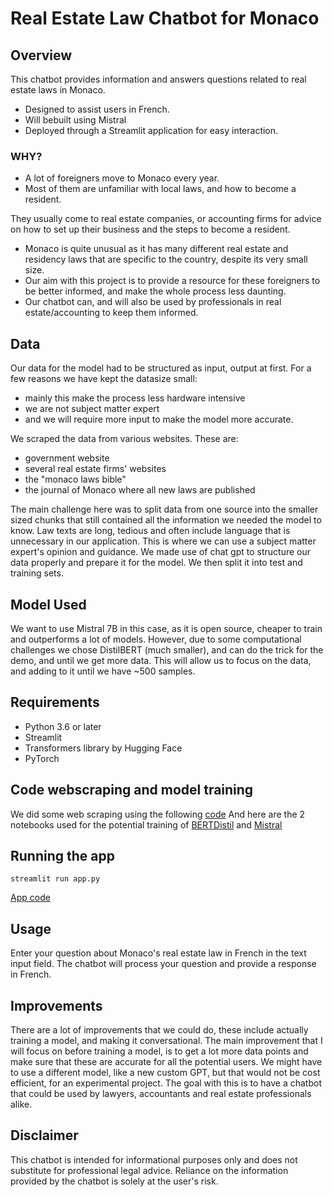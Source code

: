 # Real Estate Law Chatbot for Monaco

## Overview

This chatbot provides information and answers questions related to real estate laws in Monaco. 
* Designed to assist users in French.
* Will bebuilt using Mistral
* Deployed through a Streamlit application for easy interaction.

### WHY?
* A lot of foreigners move to Monaco every year.
* Most of them are unfamiliar with local laws, and how to become a resident. 

They usually come to real estate companies, or accounting firms for advice on how to set up their business and the steps to become a resident. 

* Monaco is quite unusual as it has many different real estate and residency laws that are specific to the country, despite its very small size. 
* Our aim with this project is to provide a resource for these foreigners to be better informed, and make the whole process less daunting.
* Our chatbot can, and will also be used by professionals in real estate/accounting to keep them informed. 

## Data

Our data for the model had to be structured as input, output at first. 
For a few reasons we have kept the datasize small:
* mainly this make the process less hardware intensive
* we are not subject matter expert
* and we will require more input to make the model more accurate.

We scraped the data from various websites. These are:
* government website
* several real estate firms' websites
* the "monaco laws bible"
* the journal of Monaco where all new laws are published

The main challenge here was to split data from one source into the smaller sized chunks that still contained all the information we needed the model to know. Law texts are long, tedious and often include language that is  unnecessary in our application. This is where we can use a subject matter expert's opinion and guidance. 
We made use of chat gpt to structure our data properly and prepare it for the model. We then split it into test and training sets. 

## Model Used 
We want to use Mistral 7B in this case, as it is open source, cheaper to train and outperforms a lot of models. 
However, due to some computational challenges we chose DistilBERT (much smaller), and can do the trick for the demo, and until we get more data. 
This will allow us to focus on the data, and adding to it until we have ~500 samples. 

## Requirements

* Python 3.6 or later
* Streamlit
* Transformers library by Hugging Face
* PyTorch

## Code webscraping and model training

We did some web scraping using the following [code](https://github.com/silvainfm/RE_Chatbot/blob/main/extract_laws.py)
And here are the 2 notebooks used for the potential training of [BERTDistil](https://github.com/silvainfm/RE_Chatbot/blob/main/BertD_try.ipynb) and [Mistral](https://github.com/silvainfm/RE_Chatbot/blob/main/mistral_chatbot_RE.ipynb)

## Running the app
`streamlit run app.py`

[App code](https://github.com/silvainfm/RE_Chatbot/blob/main/chatbot_re.py)

## Usage 
Enter your question about Monaco's real estate law in French in the text input field. The chatbot will process your question and provide a response in French.

## Improvements 
There are a lot of improvements that we could do, these include actually training a model, and making it conversational. 
The main improvement that I will focus on before training a model, is to get a lot more data points and make sure that these are accurate for all the potential users. 
We might have to use a different model, like a new custom GPT, but that would not be cost efficient, for an experimental project.
The goal with this is to have a chatbot that could be used by lawyers, accountants and real estate professionals alike. 

## Disclaimer
This chatbot is intended for informational purposes only and does not substitute for professional legal advice. Reliance on the information provided by the chatbot is solely at the user's risk.
